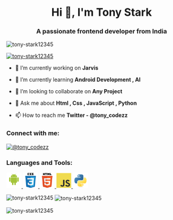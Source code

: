 

<!--
**Tony-Stark12345/Tony-Stark12345** is a ✨ _special_ ✨ repository because its `README.md` (this file) appears on your GitHub profile.

Here are some ideas to get you started:

- 🔭 I’m currently working on ...
- 🌱 I’m currently learning ...
- 👯 I’m looking to collaborate on ...
- 🤔 I’m looking for help with ...
- 💬 Ask me about ...
- 📫 How to reach me: ...
- 😄 Pronouns: ...
- ⚡ Fun fact: ...
-->

<h1 align="center">Hi 👋, I'm Tony Stark</h1>
<h3 align="center">A passionate frontend developer from India</h3>

<p align="left"> <img src="https://komarev.com/ghpvc/?username=tony-stark12345&label=Profile%20views&color=0e75b6&style=flat" alt="tony-stark12345" /> </p>

<p align="left"> <a href="https://github.com/ryo-ma/github-profile-trophy"><img src="https://github-profile-trophy.vercel.app/?username=tony-stark12345" alt="tony-stark12345" /></a> </p>

- 🔭 I’m currently working on **Jarvis**

- 🌱 I’m currently learning **Android Development , AI**

- 👯 I’m looking to collaborate on **Any Project**

- 💬 Ask me about **Html , Css , JavaScript , Python**

- 📫 How to reach me **Twitter - @tony_codezz**

<h3 align="left">Connect with me:</h3>
<p align="left">
<a href="https://twitter.com/@tony_codezz" target="blank"><img align="center" src="https://raw.githubusercontent.com/rahuldkjain/github-profile-readme-generator/master/src/images/icons/Social/twitter.svg" alt="@tony_codezz" height="30" width="40" /></a>
</p>

<h3 align="left">Languages and Tools:</h3>
<p align="left"> <a href="https://developer.android.com" target="_blank"> <img src="https://raw.githubusercontent.com/devicons/devicon/master/icons/android/android-original-wordmark.svg" alt="android" width="40" height="40"/> </a> <a href="https://www.w3schools.com/css/" target="_blank"> <img src="https://raw.githubusercontent.com/devicons/devicon/master/icons/css3/css3-original-wordmark.svg" alt="css3" width="40" height="40"/> </a> <a href="https://www.w3.org/html/" target="_blank"> <img src="https://raw.githubusercontent.com/devicons/devicon/master/icons/html5/html5-original-wordmark.svg" alt="html5" width="40" height="40"/> </a> <a href="https://developer.mozilla.org/en-US/docs/Web/JavaScript" target="_blank"> <img src="https://raw.githubusercontent.com/devicons/devicon/master/icons/javascript/javascript-original.svg" alt="javascript" width="40" height="40"/> </a> <a href="https://www.python.org" target="_blank"> <img src="https://raw.githubusercontent.com/devicons/devicon/master/icons/python/python-original.svg" alt="python" width="40" height="40"/> </a> </p>

<p><img align="left" src="https://github-readme-stats.vercel.app/api/top-langs?username=tony-stark12345&show_icons=true&locale=en&layout=compact" alt="tony-stark12345" /></p>

<p>&nbsp;<img align="center" src="https://github-readme-stats.vercel.app/api?username=tony-stark12345&show_icons=true&locale=en" alt="tony-stark12345" /></p>

<p><img align="center" src="https://github-readme-streak-stats.herokuapp.com/?user=tony-stark12345&" alt="tony-stark12345" /></p>
